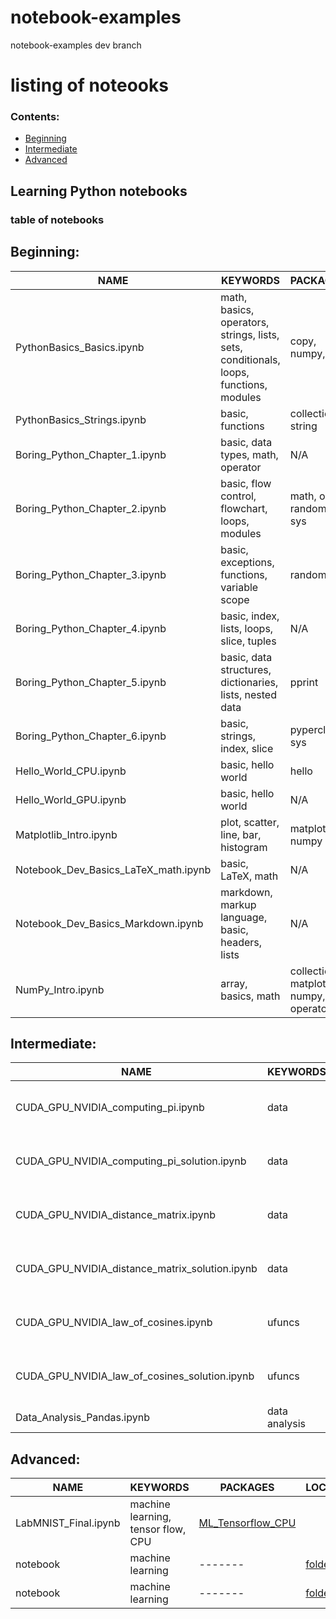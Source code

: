 # notebook-examples
notebook-examples dev branch
# listing of noteooks
### <a name="top">**Contents:**
* [Beginning](#beginning)
* [Intermediate](#intermediate)
* [Advanced](#advanced)
 
## Learning Python notebooks
### table of notebooks

## Beginning: <a name="beginning"></a> 
| **NAME** | **KEYWORDS** | **PACKAGES** | **LOCATION/LINK** |
| ------- |  ------- | ------- |------- |
| PythonBasics_Basics.ipynb | math, basics, operators, strings, lists, sets, conditionals, loops, functions, modules | copy, numpy, sys | [PythonBasics](https://github.com/sdsc-hpc-training-dev/notebook-examples/tree/main/PythonBasics) |
| PythonBasics_Strings.ipynb | basic, functions | collections, string | [PythonBasics](https://github.com/sdsc-hpc-training-dev/notebook-examples/tree/main/PythonBasics) |
| Boring_Python_Chapter_1.ipynb |  basic, data types, math, operator | N/A | [Boring_Python](https://github.com/sdsc-hpc-training-dev/notebook-examples/tree/main/Boring_Python)|
| Boring_Python_Chapter_2.ipynb |  basic, flow control, flowchart, loops, modules | math, os, random, sys | [Boring_Python](https://github.com/sdsc-hpc-training-dev/notebook-examples/tree/main/Boring_Python)|
| Boring_Python_Chapter_3.ipynb |  basic, exceptions, functions, variable scope | random | [Boring_Python](https://github.com/sdsc-hpc-training-dev/notebook-examples/tree/main/Boring_Python)|
| Boring_Python_Chapter_4.ipynb |  basic, index, lists, loops, slice, tuples | N/A | [Boring_Python](https://github.com/sdsc-hpc-training-dev/notebook-examples/tree/main/Boring_Python)|
| Boring_Python_Chapter_5.ipynb |  basic, data structures, dictionaries, lists, nested data | pprint | [Boring_Python](https://github.com/sdsc-hpc-training-dev/notebook-examples/tree/main/Boring_Python)|
| Boring_Python_Chapter_6.ipynb |  basic, strings, index, slice | pyperclip, sys | [Boring_Python](https://github.com/sdsc-hpc-training-dev/notebook-examples/tree/main/Boring_Python)|
| Hello_World_CPU.ipynb |  basic, hello world | hello | [Hello_World](https://github.com/sdsc-hpc-training-dev/notebook-examples/tree/main/Hello_World) |
| Hello_World_GPU.ipynb |  basic, hello world | N/A | [Hello_World](https://github.com/sdsc-hpc-training-dev/notebook-examples/tree/main/Hello_World) |
|Matplotlib_Intro.ipynb | plot, scatter, line, bar, histogram | matplotlib, numpy | [Matplotlib_Intro](https://github.com/sdsc-hpc-training-dev/notebook-examples/tree/main/Matplotlib_Intro) |
| Notebook_Dev_Basics_LaTeX_math.ipynb | basic, LaTeX, math  | N/A | [Notebook_Dev_Basics](https://github.com/sdsc-hpc-training-dev/notebook-examples/tree/main/Notebook_Dev_Basics) |
| Notebook_Dev_Basics_Markdown.ipynb | markdown, markup language, basic, headers, lists | N/A | [Notebook_Dev_Basics](https://github.com/sdsc-hpc-training-dev/notebook-examples/tree/main/Notebook_Dev_Basics) |
| NumPy_Intro.ipynb | array, basics, math | collections, matplotlib, numpy, operator | [NumPy_Intro](https://github.com/sdsc-hpc-training-dev/notebook-examples/tree/main/NumPy_Intro)|
 
## Intermediate: <a name="intermediate"></a>
| **NAME** | **KEYWORDS** | **PACKAGES** | **LOCATION/LINK** |
| ------- |  ------- | ------- | ------- |
| CUDA_GPU_NVIDIA_computing_pi.ipynb | data | CUDA, math, numba, numpy | [CUDA_GPU_NVIDIA](https://github.com/sdsc-hpc-training-dev/notebook-examples/tree/main/CUDA_GPU_NVIDIA) |
| CUDA_GPU_NVIDIA_computing_pi_solution.ipynb | data | CUDA, math, numba, numpy | [CUDA_GPU_NVIDIA](https://github.com/sdsc-hpc-training-dev/notebook-examples/tree/main/CUDA_GPU_NVIDIA) |
| CUDA_GPU_NVIDIA_distance_matrix.ipynb | data | CUDA, math, numba, numpy | [CUDA_GPU_NVIDIA](https://github.com/sdsc-hpc-training-dev/notebook-examples/tree/main/CUDA_GPU_NVIDIA) |
| CUDA_GPU_NVIDIA_distance_matrix_solution.ipynb | data | CUDA, math, numba, numpy | [CUDA_GPU_NVIDIA](https://github.com/sdsc-hpc-training-dev/notebook-examples/tree/main/CUDA_GPU_NVIDIA) |
| CUDA_GPU_NVIDIA_law_of_cosines.ipynb | ufuncs | CUDA, math, numba, numpy | [CUDA_GPU_NVIDIA](https://github.com/sdsc-hpc-training-dev/notebook-examples/tree/main/CUDA_GPU_NVIDIA) |
| CUDA_GPU_NVIDIA_law_of_cosines_solution.ipynb | ufuncs | CUDA, math, numba, numpy | [CUDA_GPU_NVIDIA](https://github.com/sdsc-hpc-training-dev/notebook-examples/tree/main/CUDA_GPU_NVIDIA) |
| Data_Analysis_Pandas.ipynb | data analysis | numpy, pandas | [Data_Analysis](https://github.com/sdsc-hpc-training-dev/notebook-examples/tree/main/Data_Analysis) |

## Advanced: <a name="advanced"></a>
| **NAME** | **KEYWORDS** | **PACKAGES** | **LOCATION/LINK** |
| ------- |  ------- | ------- | ------- |
| LabMNIST_Final.ipynb | machine learning, tensor flow, CPU | [ML_Tensorflow_CPU](https://github.com/sdsc-hpc-training-dev/notebook-examples/tree/main/deep_learning/ML_Tensorflow_CPU) |
| notebook | machine learning | ------- | [foldername](URL) |
| notebook | machine learning | ------- | [foldername](URL) |
